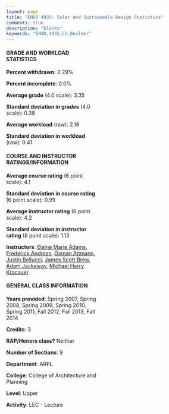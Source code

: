 ```yaml
---
layout: page
title: "ENVD 4035: Solar and Sustainable Design Statistics"
comments: true
description: "blanks"
keywords: "ENVD,4035,CU,Boulder"
---
```

<head>
<script src="https://ajax.googleapis.com/ajax/libs/jquery/2.1.3/jquery.min.js"></script>
<script src="https://dl.dropboxusercontent.com/s/pc42nxpaw1ea4o9/highcharts.js?dl=0"></script>
<!-- <script src="../assets/js/highcharts.js"></script> -->
<style type="text/css">@font-face {
	font-family: "Bebas Neue";
	src: url(https://www.filehosting.org/file/details/544349/BebasNeue Regular.otf) format("opentype");
	}
	h1.Bebas { 
		font-family: "Bebas Neue", Verdana, Tahoma;
	}
</style>
</head>
<body>
	<div id="container" style="float: right; width: 45%; height: 88%; margin-left: 2.5%; margin-right: 2.5%;"></div>
	<script language="JavaScript">
		$(document).ready(function() {
		var chart = {type: 'column'};
		var title = {text: 'Grade Distribution'};
		var xAxis = {categories: ['A','B','C','D','F'],crosshair: true};
		var yAxis = {min: 0,title: {text: 'Percentage'}};
		var tooltip = {headerFormat: '<center><b><span style="font-size:20px">{point.key}</span></b></center>',
		               pointFormat: '<td style="padding:0"><b>{point.y:.1f}%</b></td>',
		               footerFormat: '</table>',shared: true,useHTML: true};
		var plotOptions = {column: {pointPadding: 0.0,borderWidth: 0}};  
		var credits = {enabled: false};var series= [{name: 'Percent',data: [51.82,37.43,7.62,0.96,2.17,]}];
		var json = {};
		json.chart = chart;
		json.title = title;
		json.tooltip = tooltip;
		json.xAxis = xAxis;
		json.yAxis = yAxis;  
		json.series = series;
		json.plotOptions = plotOptions;  
		json.credits = credits;
		$('#container').highcharts(json);
	});
	</script>
</body>
			   
#### GRADE AND WORKLOAD STATISTICS

**Percent withdrawn**: 2.29%

**Percent incomplete**: 0.0%

**Average grade** (4.0 scale): 3.35

**Standard deviation in grades** (4.0 scale): 0.38

**Average workload** (raw): 2.16

**Standard deviation in workload** (raw): 0.41

#### COURSE AND INSTRUCTOR RATINGS/INFORMATION

**Average course rating** (6 point scale): 4.1

**Standard deviation in course rating** (6 point scale): 0.99

**Average instructor rating** (6 point scale): 4.2

**Standard deviation in instructor rating** (6 point scale): 1.13

**Instructors**: <a href='../../instructors/Elaine_Marie_Adams'>Elaine Marie Adams</a>, <a href='../../instructors/Frederick_Andreas'>Frederick Andreas</a>, <a href='../../instructors/Osman_Attmann'>Osman Attmann</a>, <a href='../../instructors/Justin_Bellucci'>Justin Bellucci</a>, <a href='../../instructors/James_Scott_Brew'>James Scott Brew</a>, <a href='../../instructors/Adam_Jackaway'>Adam Jackaway</a>, <a href='../../instructors/Michael_Harry_Kracauer'>Michael Harry Kracauer</a>

#### GENERAL CLASS INFORMATION

**Years provided**: Spring 2007, Spring 2008, Spring 2009, Spring 2010, Spring 2011, Fall 2012, Fall 2013, Fall 2014

**Credits**: 3

**RAP/Honors class?** Neither

**Number of Sections**: 9

**Department**: ARPL

**College**: College of Architecture and Planning

**Level**: Upper

**Activity**: LEC - Lecture
